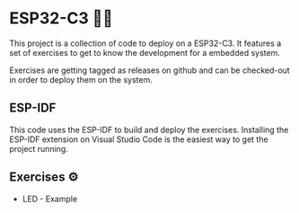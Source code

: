 # ESP32-C3 👨‍💻

This project is a collection of code to deploy on a ESP32-C3.
It features a set of exercises to get to know the development for a embedded system.

Exercises are getting tagged as releases on github and can be checked-out in order to deploy them on the system.

## ESP-IDF

This code uses the ESP-IDF to build and deploy the exercises. Installing the ESP-IDF extension on Visual Studio Code is the easiest way to get the project running.

## Exercises ⚙️

- LED - Example
